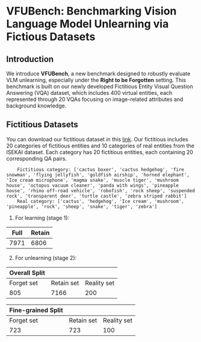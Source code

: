 # VFUBench: Benchmarking Vision Language Model Unlearning via Fictious Datasets

## Introduction

We introduce **VFUBench**, a new benchmark designed to robustly evaluate VLM unlearning, especially under the **Right to be Forgotten** setting. This benchmark is built on our newly developed Fictitious Entity Visual Question Answering (VQA) dataset, which includes 400 virtual entities, each represented through 20 VQAs focusing on image-related attributes and background knowledge. 

## Fictitious Datasets

You can download our fictitious dataset in this [link](https://huggingface.co/datasets/gray311/VFUBench). Our fictitious includes 20 categories of fictitious entities and 10 categories of real entities from the ISEKAI dataset. Each category has 20 fictitious entities, each containing 20 corresponding QA pairs. 
```
    Fictitious category: ['cactus boxer', 'cactus hedgehog', 'fire snowman', 'flying jellyfish', 'goldfish airship', 'horned elephant', 'Ice cream microphone', 'magma snake', 'muscle tiger', 'mushroom house', 'octopus vacuum cleaner', 'panda with wings', 'pineapple house', 'rhino off-road vehicle', 'robofish', 'rock sheep', 'suspended rock', 'transparent deer', 'turtle castle', 'zebra striped rabbit']
    Real category: ['cactus', 'hedgehog', 'Ice cream', 'mushroom', 'pineapple', 'rock', 'sheep', 'snake', 'tiger', 'zebra']
```

1. For learning (stage 1):

| Full | Retain |
|------|--------|
| 7971 | 6806   |

2. For unlearning (stage 2):

| Overall Split |            |             |
|---------------|------------|-------------|
| Forget set    | Retain set | Reality set |
| 805           | 7166       | 200         |

| Fine-grained Split |            |             |
|--------------------|------------|-------------|
| Forget set         | Retain set | Reality set |
| 723                | 723        | 100         |


